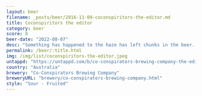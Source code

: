 ```yaml
---
layout: beer
filename: _posts/beer/2016-11-09-coconspiritors-the-editor.md
title: Coconspiritors the editor
category: beer
score: 8
beer-date: "2022-08-07"
desc: "Something has happened to the haze has left chunks in the beer. I like the bit of hops in there, it brings the sour to be more like a beer. The faint passionfruit in there pairs nicely with the hops"
permalink: /beer/:title.html
img: /img/list/coconspiritors-the-editor.jpeg
untappd: "https://untappd.com/b/co-conspirators-brewing-company-the-editor/2951969"
country: "Australia"
brewery: "Co-Conspirators Brewing Company"
breweryURL: "brewery/co-conspirators-brewing-company.html"
style: "Sour - Fruited"
---
```

